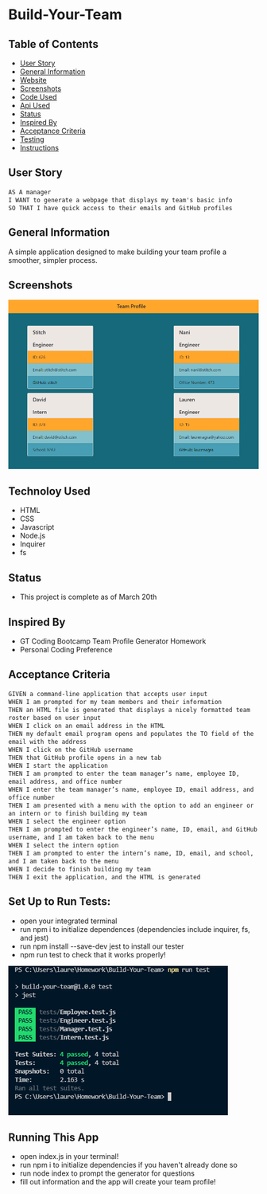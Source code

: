 # Build-Your-Team
 
## Table of Contents
- [User Story](#user-story)
- [General Information](#general-information)
- [Website](#website)
- [Screenshots](#screenshots)
- [Code Used](#technology-used)
- [Api Used](#api-used)
- [Status](#status)
- [Inspired By](#inspired-by)
- [Acceptance Criteria](#acceptance-criteria)
- [Testing](#set-up-to-run-tests)
- [Instructions](#running-this-app)

## User Story 
```
AS A manager
I WANT to generate a webpage that displays my team's basic info
SO THAT I have quick access to their emails and GitHub profiles
```

## General Information
A simple application designed to make building your team profile a smoother, simpler process.


## Screenshots
![This is how your page could look](./assets/images/team-profile.png)

## Technoloy Used
- HTML
- CSS
- Javascript
- Node.js 
- Inquirer 
- fs


## Status
- This project is complete as of March 20th

## Inspired By 
- GT Coding Bootcamp Team Profile Generator Homework
- Personal Coding Preference

## Acceptance Criteria
```
GIVEN a command-line application that accepts user input
WHEN I am prompted for my team members and their information
THEN an HTML file is generated that displays a nicely formatted team roster based on user input
WHEN I click on an email address in the HTML
THEN my default email program opens and populates the TO field of the email with the address
WHEN I click on the GitHub username
THEN that GitHub profile opens in a new tab
WHEN I start the application
THEN I am prompted to enter the team manager’s name, employee ID, email address, and office number
WHEN I enter the team manager’s name, employee ID, email address, and office number
THEN I am presented with a menu with the option to add an engineer or an intern or to finish building my team
WHEN I select the engineer option
THEN I am prompted to enter the engineer’s name, ID, email, and GitHub username, and I am taken back to the menu
WHEN I select the intern option
THEN I am prompted to enter the intern’s name, ID, email, and school, and I am taken back to the menu
WHEN I decide to finish building my team
THEN I exit the application, and the HTML is generated
```

## Set Up to Run Tests:
- open your integrated terminal
- run npm i to initialize dependences (dependencies include inquirer, fs, and jest)
- run npm install --save-dev jest to install our tester
- npm run test to check that it works properly!


![Successful Testing](./assets/images/Testing.png)

## Running This App
- open index.js in your terminal!
- run npm i to initialize dependencies if you haven't already done so 
- run node index to prompt the generator for questions
- fill out information and the app will create your team profile!

